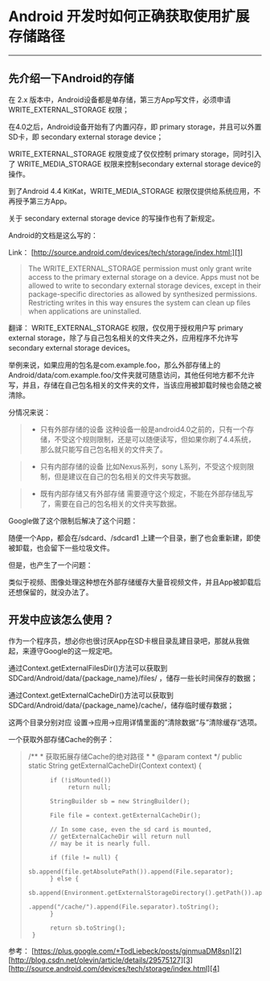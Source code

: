 # Android 开发时如何正确获取使用扩展存储路径

------

## 先介绍一下Android的存储

在 2.x 版本中，Android设备都是单存储，第三方App写文件，必须申请 WRITE_EXTERNAL_STORAGE 权限；

在4.0之后，Android设备开始有了内置闪存，即 primary storage，并且可以外置SD卡，即 secondary external storage device；

WRITE_EXTERNAL_STORAGE 权限变成了仅仅控制 primary storage，同时引入了 WRITE_MEDIA_STORAGE 权限来控制secondary external storage device的操作。

到了Android 4.4 KitKat，WRITE_MEDIA_STORAGE 权限仅提供给系统应用，不再授予第三方App。

关于 secondary external storage device 的写操作也有了新规定。

Android的文档是这么写的：

Link： [http://source.android.com/devices/tech/storage/index.html:][1]

> The WRITE_EXTERNAL_STORAGE permission must only grant write access to
> the primary external storage on a device. Apps must not be allowed to
> write to secondary external storage devices, except in their
> package-specific directories as allowed by synthesized permissions.
> Restricting writes in this way ensures the system can clean up files
> when applications are uninstalled.

翻译：
WRITE_EXTERNAL_STORAGE 权限，仅仅用于授权用户写 primary external storage，除了与自己包名相关的文件夹之外，应用程序不允许写secondary external storage devices。

举例来说，如果应用的包名是com.example.foo，那么外部存储上的Android/data/com.example.foo/文件夹就可随意访问，其他任何地方都不允许写，并且，存储在自己包名相关的文件夹的文件，当该应用被卸载时候也会随之被清除。

分情况来说：

> * 只有外部存储的设备
这种设备一般是android4.0之前的，只有一个存储，不受这个规则限制，还是可以随便读写，但如果你刷了4.4系统，那么就只能写自己包名相关的文件夹了。

> * 只有内部存储的设备
比如Nexus系列，sony L系列，不受这个规则限制，但是建议在自己的包名相关的文件夹写数据。

> * 既有内部存储又有外部存储
需要遵守这个规定，不能在外部存储乱写了，需要在自己的包名相关的文件夹写数据。

Google做了这个限制后解决了这个问题：

随便一个App，都会在/sdcard、/sdcard1 上建一个目录，删了也会重新建，即使被卸载，也会留下一些垃圾文件。

但是，也产生了一个问题：

类似于视频、图像处理这种想在外部存储缓存大量音视频文件，并且App被卸载后还想保留的，就没办法了。
 
## 开发中应该怎么使用？

作为一个程序员，想必你也很讨厌App在SD卡根目录乱建目录吧，那就从我做起，来遵守Google的这一规定吧。

通过Context.getExternalFilesDir()方法可以获取到 SDCard/Android/data/{package_name}/files/ ，储存一些长时间保存的数据；

通过Context.getExternalCacheDir()方法可以获取到 SDCard/Android/data/{package_name}/cache/，储存临时缓存数据；

这两个目录分别对应 设置->应用->应用详情里面的”清除数据“与”清除缓存“选项。

一个获取外部存储Cache的例子：
> /**
>       * 获取拓展存储Cache的绝对路径
>       *
>       * @param context
>       */
>      public static String getExternalCacheDir(Context context) {
> 
>           if (!isMounted())
>                return null;
>          
>           StringBuilder sb = new StringBuilder();
> 
>           File file = context.getExternalCacheDir();
> 
>           // In some case, even the sd card is mounted,
>           // getExternalCacheDir will return null
>           // may be it is nearly full.
>          
>           if (file != null) {
>                sb.append(file.getAbsolutePath()).append(File.separator);
>           } else {
>                sb.append(Environment.getExternalStorageDirectory().getPath()).append("/Android/data/").append(context.getPackageName())
>                          .append("/cache/").append(File.separator).toString();
>           }
>          
>           return sb.toString();
>      }

参考：
[https://plus.google.com/+TodLiebeck/posts/gjnmuaDM8sn][2]
[http://blog.csdn.net/olevin/article/details/29575127][3]
[http://source.android.com/devices/tech/storage/index.html][4]

  [1]: https://plus.google.com/+TodLiebeck/posts/gjnmuaDM8sn
  [2]: https://plus.google.com/+TodLiebeck/posts/gjnmuaDM8sn
  [3]: http://blog.csdn.net/olevin/article/details/29575127
  [4]: http://source.android.com/devices/tech/storage/index.html